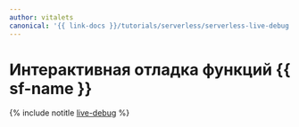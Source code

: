 ```yaml
---
author: vitalets
canonical: '{{ link-docs }}/tutorials/serverless/serverless-live-debug'
---
```


# Интерактивная отладка функций {{ sf-name }}

{% include notitle [live-debug](../../_tutorials/serverless/serverless-live-debug.md) %}